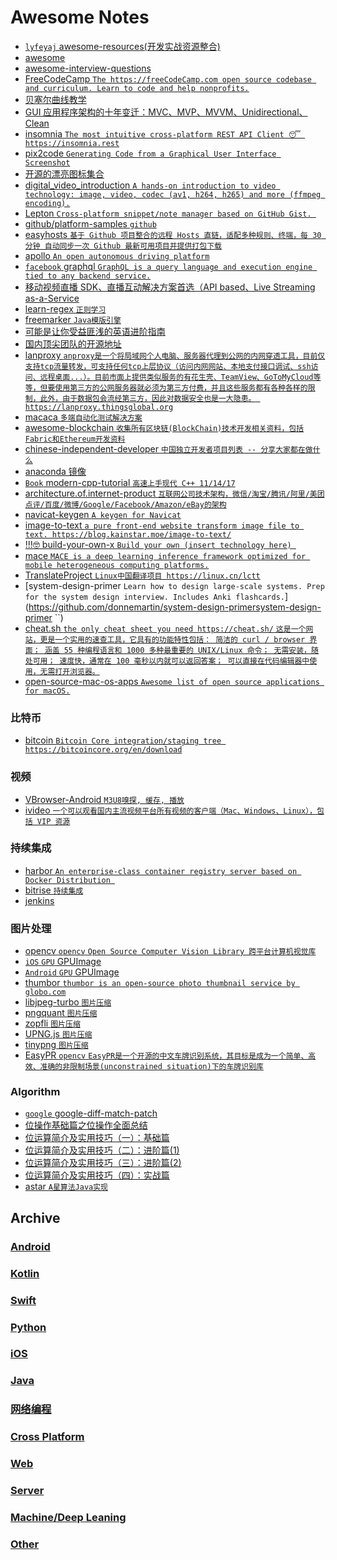# Awesome Notes
 - [`lyfeyaj` awesome-resources(开发实战资源整合)](https://github.com/lyfeyaj/awesome-resources)
 - [awesome](https://github.com/sindresorhus/awesome)
 - [awesome-interview-questions](https://github.com/MaximAbramchuck/awesome-interview-questions)
 - [FreeCodeCamp `The https://freeCodeCamp.com open source codebase and curriculum. Learn to code and help nonprofits.`](https://github.com/FreeCodeCamp/FreeCodeCamp)
 - [贝塞尔曲线教学](https://pomax.github.io/bezierinfo/zh-CN/)
 - [GUI 应用程序架构的十年变迁：MVC、MVP、MVVM、Unidirectional、Clean](https://zhuanlan.zhihu.com/p/26799645)
 - [insomnia `The most intuitive cross-platform REST API Client 😴 https://insomnia.rest`](https://github.com/getinsomnia/insomnia)
 - [pix2code `Generating Code from a Graphical User Interface Screenshot`](https://github.com/tonybeltramelli/pix2code)
 - [开源的漂亮图标集合](https://feathericons.com/)
 - [digital_video_introduction `A hands-on introduction to video technology: image, video, codec (av1, h264, h265) and more (ffmpeg encoding).`](https://github.com/leandromoreira/digital_video_introduction)
 - [Lepton `Cross-platform snippet/note manager based on GitHub Gist. `](https://github.com/hackjutsu/Lepton)
 - [github/platform-samples `github`](https://github.com/github/platform-samples)
 - [easyhosts `基于 Github 项目整合的远程 Hosts 直链，适配多种规则、终端，每 30 分钟 自动同步一次 Github 最新可用项目并提供打包下载`](https://github.com/forkgood/easyhosts)
 - [apollo `An open autonomous driving platform`](https://github.com/ApolloAuto/apollo)
 - [`facebook` graphql `GraphQL is a query language and execution engine tied to any backend service.`](https://github.com/facebook/graphql)
 - [移动视频直播 SDK、直播互动解决方案首选（API based、Live Streaming as-a-Service](https://github.com/pili-engineering)
 - [learn-regex `正则学习`](https://github.com/zeeshanu/learn-regex)
 - [freemarker `Java模版引擎`](https://github.com/apache/incubator-freemarker)
 - [可能是让你受益匪浅的英语进阶指南](https://github.com/byoungd/english-level-up-tips-for-Chinese)
 - [国内顶尖团队的开源地址](https://github.com/niezhiyang/open_source_team)
 - [lanproxy `anproxy是一个将局域网个人电脑、服务器代理到公网的内网穿透工具，目前仅支持tcp流量转发，可支持任何tcp上层协议（访问内网网站、本地支付接口调试、ssh访问、远程桌面...）。目前市面上提供类似服务的有花生壳、TeamView、GoToMyCloud等等，但要使用第三方的公网服务器就必须为第三方付费，并且这些服务都有各种各样的限制，此外，由于数据包会流经第三方，因此对数据安全也是一大隐患。 https://lanproxy.thingsglobal.org`](https://github.com/ffay/lanproxy/)
 - [macaca `多端自动化测试解决方案`](https://github.com/alibaba/macaca)
 - [awesome-blockchain `收集所有区块链(BlockChain)技术开发相关资料，包括Fabric和Ethereum开发资料`](https://github.com/chaozh/awesome-blockchain)
 - [chinese-independent-developer `中国独立开发者项目列表 -- 分享大家都在做什么`](https://github.com/1c7/chinese-independent-developer)
 - [anaconda 镜像](https://mirrors.tuna.tsinghua.edu.cn/anaconda/archive/?C=M&O=A)
 - [`Book` modern-cpp-tutorial `高速上手现代 C++ 11/14/17`](https://github.com/changkun/modern-cpp-tutorial)
 - [architecture.of.internet-product `互联网公司技术架构，微信/淘宝/腾讯/阿里/美团点评/百度/微博/Google/Facebook/Amazon/eBay的架构`](https://github.com/davideuler/architecture.of.internet-product)
 - [navicat-keygen `A keygen for Navicat`](https://github.com/DoubleLabyrinth/navicat-keygen)
 - [image-to-text `a pure front-end website transform image file to text. https://blog.kainstar.moe/image-to-text/`](https://github.com/kainstar/image-to-text)
 - [!!!🤓 build-your-own-x `Build your own (insert technology here) `](https://github.com/danistefanovic/build-your-own-x)
 - [mace `MACE is a deep learning inference framework optimized for mobile heterogeneous computing platforms.`](https://github.com/XiaoMi/mace)
 - [TranslateProject `Linux中国翻译项目 https://linux.cn/lctt`](https://github.com/LCTT/TranslateProject)
 - [system-design-primer `Learn how to design large-scale systems. Prep for the system design interview. Includes Anki flashcards.`](https://github.com/donnemartin/system-design-primersystem-design-primer ``)
 - [cheat.sh `the only cheat sheet you need https://cheat.sh/` `这是一个网站，更是一个实用的速查工具，它具有的功能特性包括：
简洁的 curl / browser 界面；
涵盖 55 种编程语言和 1000 多种最重要的 UNIX/Linux 命令；
无需安装，随处可用；
速度快，通常在 100 毫秒以内就可以返回答案；
可以直接在代码编辑器中使用，无需打开浏览器。`](https://github.com/chubin/cheat.sh)
 - [open-source-mac-os-apps `Awesome list of open source applications for macOS.`](https://github.com/serhii-londar/open-source-mac-os-apps)

### 比特币
 - [bitcoin `Bitcoin Core integration/staging tree https://bitcoincore.org/en/download`](https://github.com/bitcoin/bitcoin)

### 视频
 - [VBrowser-Android `M3U8嗅探, 缓存, 播放`](https://github.com/xm0625/VBrowser-Android)
 - [ivideo `一个可以观看国内主流视频平台所有视频的客户端（Mac、Windows、Linux），包括 VIP 资源`](https://github.com/phobal/ivideo)
 
### 持续集成
 - [harbor `An enterprise-class container registry server based on Docker Distribution `](https://github.com/vmware/harbor)
 - [bitrise `持续集成`](https://www.bitrise.io/)
 - [jenkins](https://jenkins.io/)
 
### 图片处理
 - [opencv `opencv` `Open Source Computer Vision Library 跨平台计算机视觉库`](https://github.com/opencv/opencv)
 - [`iOS` `GPU` GPUImage](https://github.com/BradLarson/GPUImage)
 - [`Android` `GPU` GPUImage](https://github.com/CyberAgent/android-gpuimage)
 - [thumbor `thumbor is an open-source photo thumbnail service by globo.com`](https://github.com/thumbor/thumbor)
 - [libjpeg-turbo `图片压缩`](https://github.com/libjpeg-turbo/libjpeg-turbo)
 - [pngquant `图片压缩`](https://github.com/pornel/pngquant)
 - [zopfli `图片压缩`](https://github.com/google/zopfli)
 - [UPNG.js `图片压缩`](https://github.com/photopea/UPNG.js)
 - [tinypng `图片压缩`](https://tinypng.com/)
 - [EasyPR `opencv` `EasyPR是一个开源的中文车牌识别系统，其目标是成为一个简单、高效、准确的非限制场景(unconstrained situation)下的车牌识别库`](https://github.com/liuruoze/EasyPR)

### Algorithm
 - [`google` google-diff-match-patch](https://github.com/bystep15/google-diff-match-patch)
 - [位操作基础篇之位操作全面总结](http://blog.csdn.net/morewindows/article/details/7354571)
 - [位运算简介及实用技巧（一）：基础篇](http://www.matrix67.com/blog/archives/263)
 - [位运算简介及实用技巧（二）：进阶篇(1)](http://www.matrix67.com/blog/archives/264)
 - [位运算简介及实用技巧（三）：进阶篇(2)](http://www.matrix67.com/blog/archives/266)
 - [位运算简介及实用技巧（四）：实战篇](http://www.matrix67.com/blog/archives/268)
 - [astar `A星算法Java实现`](https://github.com/ClaymanTwinkle/astar)


## Archive
### [Android](https://github.com/motcwang/awesome-notes/blob/master/Android/README.md)
### [Kotlin](https://github.com/motcwang/awesome-notes/blob/master/Kotlin/README.md)
### [Swift](https://github.com/motcwang/awesome-notes/blob/master/Swift/README.md)
### [Python](https://github.com/motcwang/awesome-notes/blob/master/Python/README.md)
### [iOS](https://github.com/motcwang/awesome-notes/blob/master/iOS/README.md)
### [Java](https://github.com/motcwang/awesome-notes/blob/master/Java/README.md)
### [网络编程](https://github.com/motcwang/awesome-notes/blob/master/Net/README.md)
### [Cross Platform](https://github.com/motcwang/awesome-notes/blob/master/Cross%20Platform/README.md)
### [Web](https://github.com/motcwang/awesome-notes/blob/master/Web/README.md)
### [Server](https://github.com/motcwang/awesome-notes/blob/master/Server/README.md)
### [Machine/Deep Leaning](https://github.com/motcwang/awesome-notes/blob/master/Machine%3ADeep%20Leaning/README.md)
### [Other](https://github.com/motcwang/awesome-notes/blob/master/Other/README.md)
